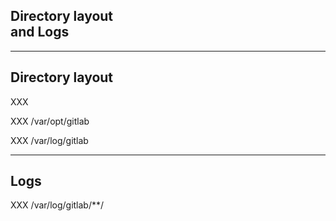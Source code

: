 <!-- .slide: class="vertical-center" -->

<i class="fa-duotone fa-folder-tree fa-8x fa-duotone-colors" style="float: right; color: grey;"></i>

## Directory layout<br>and Logs

---

## Directory layout

XXX

XXX /var/opt/gitlab

XXX /var/log/gitlab

---

## Logs

XXX /var/log/gitlab/**/
